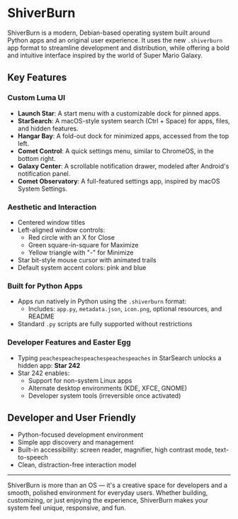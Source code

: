 # ShiverBurn

ShiverBurn is a modern, Debian-based operating system built around Python apps and an original user experience. It uses the new `.shiverburn` app format to streamline development and distribution, while offering a bold and intuitive interface inspired by the world of Super Mario Galaxy.

## Key Features

### Custom Luma UI

- **Launch Star**: A start menu with a customizable dock for pinned apps.
- **StarSearch**: A macOS-style system search (Ctrl + Space) for apps, files, and hidden features.
- **Hangar Bay**: A fold-out dock for minimized apps, accessed from the top left.
- **Comet Control**: A quick settings menu, similar to ChromeOS, in the bottom right.
- **Galaxy Center**: A scrollable notification drawer, modeled after Android's notification panel.
- **Comet Observatory**: A full-featured settings app, inspired by macOS System Settings.

### Aesthetic and Interaction

- Centered window titles
- Left-aligned window controls:
  - Red circle with an X for Close
  - Green square-in-square for Maximize
  - Yellow triangle with "-" for Minimize
- Star bit-style mouse cursor with animated trails
- Default system accent colors: pink and blue

### Built for Python Apps

- Apps run natively in Python using the `.shiverburn` format:
  - Includes: `app.py`, `metadata.json`, `icon.png`, optional resources, and README
- Standard `.py` scripts are fully supported without restrictions

### Developer Features and Easter Egg

- Typing `peachespeachespeachespeachespeaches` in StarSearch unlocks a hidden app: **Star 242**
- Star 242 enables:
  - Support for non-system Linux apps
  - Alternate desktop environments (KDE, XFCE, GNOME)
  - Developer system tools (irreversible once activated)

## Developer and User Friendly

- Python-focused development environment
- Simple app discovery and management
- Built-in accessibility: screen reader, magnifier, high contrast mode, text-to-speech
- Clean, distraction-free interaction model

---

ShiverBurn is more than an OS — it's a creative space for developers and a smooth, polished environment for everyday users. Whether building, customizing, or just enjoying the experience, ShiverBurn makes your system feel unique, responsive, and fun.
